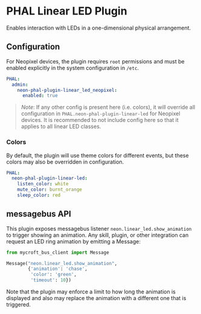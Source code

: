# PHAL Linear LED Plugin
Enables interaction with LEDs in a one-dimensional physical arrangement.

## Configuration
For Neopixel devices, the plugin requires `root` permissions and must be enabled
explicitly in the system configuration in `/etc`.
```yaml
PHAL:
  admin:
    neon-phal-plugin-linear_led_neopixel:
      enabled: true
```
>*Note*: If any other config is present here (i.e. colors), it will override 
> all configuration in `PHAL.neon-phal-plugin-linear-led` for Neopixel devices.
> It is recommended to not include config here so that it applies to all linear
> LED classes.

### Colors
By default, the plugin will use theme colors for different events, but these
colors may also be overridden in configuration.
```yaml
PHAL:
  neon-phal-plugin-linear-led:
    listen_color: white
    mute_color: burnt_orange
    sleep_color: red
```

## messagebus API
This plugin exposes messagebus listener `neon.linear_led.show_animation` to 
trigger showing an animation. Any skill, plugin, or other integration can 
request an LED ring animation by emitting a Message:
```python
from mycroft_bus_client import Message

Message("neon.linear_led.show_animation",
        {'animation': 'chase',
         'color': 'green',
         'timeout': 10})
```

Note that the plugin may enforce a limit to how long the animation is displayed
and also may replace the animation with a different one that is triggered.